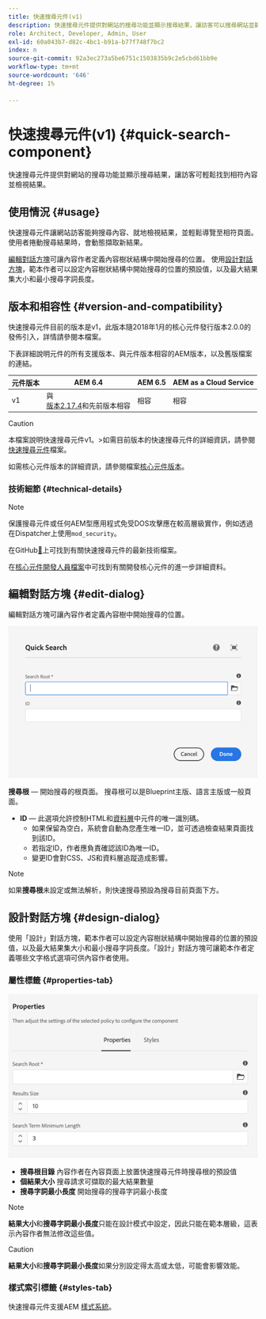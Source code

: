 ```yaml
---
title: 快速搜尋元件(v1)
description: 快速搜尋元件提供對網站的搜尋功能並顯示搜尋結果，讓訪客可以搜尋網站並篩選結果。
role: Architect, Developer, Admin, User
exl-id: 60a043b7-d82c-4bc1-b91a-b77f748f7bc2
index: n
source-git-commit: 92a3ec273a5be6751c1503835b9c2e5cbd61bb9e
workflow-type: tm+mt
source-wordcount: '646'
ht-degree: 1%

---
```



# 快速搜尋元件(v1) {#quick-search-component}

快速搜尋元件提供對網站的搜尋功能並顯示搜尋結果，讓訪客可輕鬆找到相符內容並檢視結果。

## 使用情況 {#usage}

快速搜尋元件讓網站訪客能夠搜尋內容、就地檢視結果，並輕鬆導覽至相符頁面。 使用者捲動搜尋結果時，會動態擷取新結果。

[編輯對話方塊](#edit-dialog)可讓內容作者定義內容樹狀結構中開始搜尋的位置。 使用[設計對話方塊](#design-dialog)，範本作者可以設定內容樹狀結構中開始搜尋的位置的預設值，以及最大結果集大小和最小搜尋字詞長度。

## 版本和相容性 {#version-and-compatibility}

快速搜尋元件目前的版本是v1，此版本隨2018年1月的核心元件發行版本2.0.0的發佈引入，詳情請參閱本檔案。

下表詳細說明元件的所有支援版本、與元件版本相容的AEM版本，以及舊版檔案的連結。

| 元件版本 | AEM 6.4 | AEM 6.5 | AEM as a Cloud Service |
|--- |--- |--- |---|
| v1 | 與<br>[版本2.17.4](/help/versions.md)和先前版本相容 | 相容 | 相容 |

>[!CAUTION]
>
>本檔案說明快速搜尋元件v1。
>&#x200B;>如需目前版本的快速搜尋元件的詳細資訊，請參閱[快速搜尋元件](/help/components/quick-search.md)檔案。

如需核心元件版本的詳細資訊，請參閱檔案[核心元件版本](/help/versions.md)。

### 技術細節 {#technical-details}

>[!NOTE]
>
>保護搜尋元件或任何AEM型應用程式免受DOS攻擊應在較高層級實作，例如透過在Dispatcher上使用`mod_security`。

在GitHub[&#128279;](https://adobe.com/go/aem_cmp_tech_search_v1)上可找到有關快速搜尋元件的最新技術檔案。

在[核心元件開發人員檔案](/help/developing/overview.md)中可找到有關開發核心元件的進一步詳細資料。

## 編輯對話方塊 {#edit-dialog}

編輯對話方塊可讓內容作者定義內容樹中開始搜尋的位置。

![快速搜尋元件的編輯對話方塊](/help/assets/quick-search-edit.png)

**搜尋根** — 開始搜尋的根頁面。 搜尋根可以是Blueprint主版、語言主版或一般頁面。
* **ID** — 此選項允許控制HTML和[資料層](/help/developing/data-layer/overview.md)中元件的唯一識別碼。
   * 如果保留為空白，系統會自動為您產生唯一ID，並可透過檢查結果頁面找到該ID。
   * 若指定ID，作者應負責確認該ID為唯一ID。
   * 變更ID會對CSS、JS和資料層追蹤造成影響。

>[!NOTE]
>
>如果&#x200B;**搜尋根**&#x200B;未設定或無法解析，則快速搜尋預設為搜尋目前頁面下方。

## 設計對話方塊 {#design-dialog}

使用「設計」對話方塊，範本作者可以設定內容樹狀結構中開始搜尋的位置的預設值，以及最大結果集大小和最小搜尋字詞長度。「設計」對話方塊可讓範本作者定義哪些文字格式選項可供內容作者使用。

### 屬性標籤 {#properties-tab}

![快速搜尋元件的設計對話方塊](/help/assets/quick-search-design.png)

* **搜尋根目錄**
內容作者在內容頁面上放置快速搜尋元件時搜尋根的預設值
* **個結果大小**
搜尋請求可擷取的最大結果數量
* **搜尋字詞最小長度**
開始搜尋的搜尋字詞最小長度

>[!NOTE]
>
>**結果大小**&#x200B;和&#x200B;**搜尋字詞最小長度**&#x200B;只能在設計模式中設定，因此只能在範本層級，這表示內容作者無法修改這些值。

>[!CAUTION]
>
>**結果大小**&#x200B;和&#x200B;**搜尋字詞最小長度**&#x200B;如果分別設定得太高或太低，可能會影響效能。

### 樣式索引標籤 {#styles-tab}

快速搜尋元件支援AEM [樣式系統](/help/get-started/authoring.md#component-styling)。
